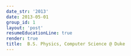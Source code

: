 ```yaml
---
date_str: '2013'
date: 2013-05-01
group_id: 1
layout: 'post'
resumeEducationLine: true
render: true
title:  B.S. Physics, Computer Science @ Duke
---
```

